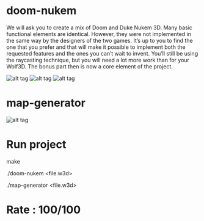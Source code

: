 # doom-nukem
We will ask you to create a mix of Doom and Duke Nukem 3D. Many basic functional
elements are identical. However, they were not implemented in the same way by the designers of the two games. It’s up to you to find the one that you prefer and that will make
it possible to implement both the requested features and the ones you can’t wait to invent.
You’ll still be using the raycasting technique, but you will need a lot more work than
for your Wolf3D. The bonus part then is now a core element of the project.

![alt tag](https://user-images.githubusercontent.com/34480775/52217940-d169f400-2899-11e9-8641-344249669b02.png)
![alt tag]()
![alt tag]()

# map-generator
![alt tag](https://user-images.githubusercontent.com/34480775/52216499-a29e4e80-2896-11e9-9cac-cb610fa34f51.png)

# Run project
make

./doom-nukem <file.w3d> 

./map-generator <file.w3d> 

# Rate : 100/100
